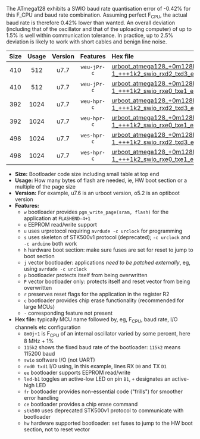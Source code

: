 The ATmega128 exhibits a SWIO baud rate quantisation error of -0.42% for this F_CPU and baud rate combination. Assuming perfect F<sub>CPU</sub>, the actual baud rate is therefore 0.42% lower than wanted. An overall deviation (including that of the oscillator and that of the uploading computer) of up to 1.5% is well within communication tolerance. In practice, up to 2.5% deviation is likely to work with short cables and benign line noise.

|Size|Usage|Version|Features|Hex file|
|:-:|:-:|:-:|:-:|:--|
|410|512|u7.7|`weu-jPr-c`|[urboot_atmega128_+0m128h-1_+++1k2_swio_rxd2_txd3_ee_led+b5_fr_ce.hex](https://raw.githubusercontent.com/stefanrueger/urboot.hex/main/cores/megacore/atmega128/internal_oscillator/fcpu_+0m128h-1/br_+++1k2/urboot_atmega128_+0m128h-1_+++1k2_swio_rxd2_txd3_ee_led+b5_fr_ce.hex)|
|410|512|u7.7|`weu-jPr-c`|[urboot_atmega128_+0m128h-1_+++1k2_swio_rxe0_txe1_ee_led+b5_fr_ce.hex](https://raw.githubusercontent.com/stefanrueger/urboot.hex/main/cores/megacore/atmega128/internal_oscillator/fcpu_+0m128h-1/br_+++1k2/urboot_atmega128_+0m128h-1_+++1k2_swio_rxe0_txe1_ee_led+b5_fr_ce.hex)|
|392|1024|u7.7|`weu-hpr-c`|[urboot_atmega128_+0m128h-1_+++1k2_swio_rxd2_txd3_ee_led+b5_fr_ce_hw.hex](https://raw.githubusercontent.com/stefanrueger/urboot.hex/main/cores/megacore/atmega128/internal_oscillator/fcpu_+0m128h-1/br_+++1k2/urboot_atmega128_+0m128h-1_+++1k2_swio_rxd2_txd3_ee_led+b5_fr_ce_hw.hex)|
|392|1024|u7.7|`weu-hpr-c`|[urboot_atmega128_+0m128h-1_+++1k2_swio_rxe0_txe1_ee_led+b5_fr_ce_hw.hex](https://raw.githubusercontent.com/stefanrueger/urboot.hex/main/cores/megacore/atmega128/internal_oscillator/fcpu_+0m128h-1/br_+++1k2/urboot_atmega128_+0m128h-1_+++1k2_swio_rxe0_txe1_ee_led+b5_fr_ce_hw.hex)|
|498|1024|u7.7|`wes-hpr-c`|[urboot_atmega128_+0m128h-1_+++1k2_swio_rxd2_txd3_ee_led+b5_fr_ce_stk500_hw.hex](https://raw.githubusercontent.com/stefanrueger/urboot.hex/main/cores/megacore/atmega128/internal_oscillator/fcpu_+0m128h-1/br_+++1k2/urboot_atmega128_+0m128h-1_+++1k2_swio_rxd2_txd3_ee_led+b5_fr_ce_stk500_hw.hex)|
|498|1024|u7.7|`wes-hpr-c`|[urboot_atmega128_+0m128h-1_+++1k2_swio_rxe0_txe1_ee_led+b5_fr_ce_stk500_hw.hex](https://raw.githubusercontent.com/stefanrueger/urboot.hex/main/cores/megacore/atmega128/internal_oscillator/fcpu_+0m128h-1/br_+++1k2/urboot_atmega128_+0m128h-1_+++1k2_swio_rxe0_txe1_ee_led+b5_fr_ce_stk500_hw.hex)|

- **Size:** Bootloader code size including small table at top end
- **Usage:** How many bytes of flash are needed, ie, HW boot section or a multiple of the page size
- **Version:** For example, u7.6 is an urboot version, o5.2 is an optiboot version
- **Features:**
  + `w` bootloader provides `pgm_write_page(sram, flash)` for the application at `FLASHEND-4+1`
  + `e` EEPROM read/write support
  + `u` uses urprotocol requiring `avrdude -c urclock` for programming
  + `s` uses skeleton of STK500v1 protocol (deprecated); `-c urclock` and `-c arduino` both work
  + `h` hardware boot section: make sure fuses are set for reset to jump to boot section
  + `j` vector bootloader: applications *need to be patched externally*, eg, using `avrdude -c urclock`
  + `p` bootloader protects itself from being overwritten
  + `P` vector bootloader only: protects itself and reset vector from being overwritten
  + `r` preserves reset flags for the application in the register R2
  + `c` bootloader provides chip erase functionality (recommended for large MCUs)
  + `-` corresponding feature not present
- **Hex file:** typically MCU name followed by, eg, F<sub>CPU</sub>, baud rate, I/O channels etc configuration
  + `8m0j+1` is F<sub>CPU</sub> of an internal oscillator varied by some percent, here 8 MHz + 1%
  + `115k2` shows the fixed baud rate of the bootloader: `115k2` means 115200 baud
  + `swio` software I/O (not UART)
  + `rxd0 txd1` I/O using, in this example, lines RX `D0` and TX `D1`
  + `ee` bootloader supports EEPROM read/write
  + `led-b1` toggles an active-low LED on pin `B1`, `+` designates an active-high LED
  + `fr` bootloader provides non-essential code ("frills") for smoother error handling
  + `ce` bootloader provides a chip erase command
  + `stk500` uses deprecated STK500v1 protocol to communicate with bootloader
  + `hw` hardware supported bootloader: set fuses to jump to the HW boot section, not to reset vector
